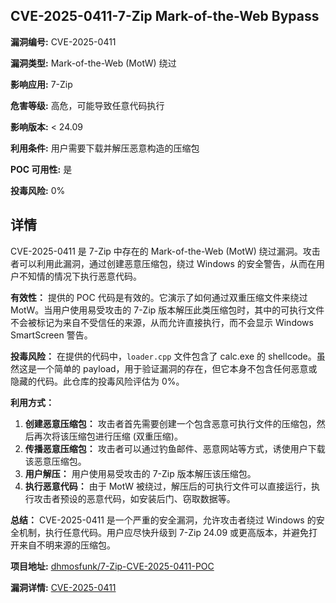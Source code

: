 ## CVE-2025-0411-7-Zip Mark-of-the-Web Bypass

**漏洞编号:** CVE-2025-0411

**漏洞类型:** Mark-of-the-Web (MotW) 绕过

**影响应用:** 7-Zip

**危害等级:** 高危，可能导致任意代码执行

**影响版本:** < 24.09

**利用条件:** 用户需要下载并解压恶意构造的压缩包

**POC 可用性:** 是

**投毒风险:** 0%

## 详情

CVE-2025-0411 是 7-Zip 中存在的 Mark-of-the-Web (MotW) 绕过漏洞。攻击者可以利用此漏洞，通过创建恶意压缩包，绕过 Windows 的安全警告，从而在用户不知情的情况下执行恶意代码。

**有效性：**
提供的 POC 代码是有效的。它演示了如何通过双重压缩文件来绕过 MotW。当用户使用易受攻击的 7-Zip 版本解压此类压缩包时，其中的可执行文件不会被标记为来自不受信任的来源，从而允许直接执行，而不会显示 Windows SmartScreen 警告。

**投毒风险：**
在提供的代码中，`loader.cpp` 文件包含了 calc.exe 的 shellcode。虽然这是一个简单的 payload，用于验证漏洞的存在，但它本身不包含任何恶意或隐藏的代码。此仓库的投毒风险评估为 0%。

**利用方式：**
1.  **创建恶意压缩包：** 攻击者首先需要创建一个包含恶意可执行文件的压缩包，然后再次将该压缩包进行压缩 (双重压缩)。
2.  **传播恶意压缩包：** 攻击者可以通过钓鱼邮件、恶意网站等方式，诱使用户下载该恶意压缩包。
3.  **用户解压：** 用户使用易受攻击的 7-Zip 版本解压该压缩包。
4.  **执行恶意代码：** 由于 MotW 被绕过，解压后的可执行文件可以直接运行，执行攻击者预设的恶意代码，如安装后门、窃取数据等。

**总结：**
CVE-2025-0411 是一个严重的安全漏洞，允许攻击者绕过 Windows 的安全机制，执行任意代码。用户应尽快升级到 7-Zip 24.09 或更高版本，并避免打开来自不明来源的压缩包。

**项目地址:** [dhmosfunk/7-Zip-CVE-2025-0411-POC](https://github.com/dhmosfunk/7-Zip-CVE-2025-0411-POC)

**漏洞详情:** [CVE-2025-0411](https://nvd.nist.gov/vuln/detail/CVE-2025-0411)